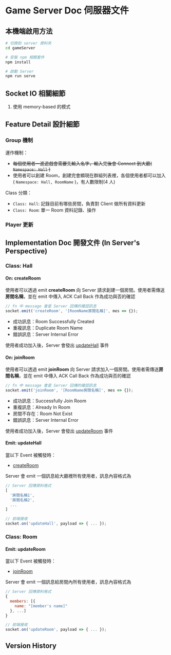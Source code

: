 # Game Server Doc 伺服器文件

## 本機端啟用方法

```sh
# 切換到 server 資料夾
cd gameServer

# 安裝 npm 相關套件
npm install

# 啟動 Server
npm run serve
```

## Socket IO 相關細節

1. 使用 memory-based 的模式

## Feature Detail 設計細節

### Group 機制

運作機制：
- ~~每個使用者一進遊戲會需要先輸入名字，輸入完後會 Connect 到大廳( `Namespace: Hall` )~~
- 使用者可以創建 Room，創建完會顯現在群組列表裡，各個使用者都可以加入( `Namespace: Hall, RoomName` )，有人數限制(4 人)

Class 分類：
- `Class: Hall`: 記錄目前有哪些房間，負責對 Client 做所有資料更新
- `Class: Room`: 單一 Room 資料記錄、操作

### Player 更新

## Implementation Doc 開發文件 (In Server's Perspective)

### Class: Hall

#### On: createRoom

使用者可以透過 emit **createRoom** 向 Server 請求創建一個房間。使用者需傳送**房間名稱**，並在 emit 中傳入 ACK Call Back 作為成功與否的確認

```js
// fn 中 message 會是 Server 回傳的確認訊息
socket.emit('createRoom', '[RoomName房間名稱]', mes => {});
```

- 成功訊息：Room Successfully Created
- 重複訊息：Duplicate Room Name
- 錯誤訊息：Server Internal Error

使用者成功加入後，Server 會發出 [updateHall](#emit-updatehall) 事件

#### On: joinRoom

使用者可以透過 emit **joinRoom** 向 Server 請求加入一個房間。使用者需傳送**房間名稱**，並在 emit 中傳入 ACK Call Back 作為成功與否的確認

```js
// fn 中 message 會是 Server 回傳的確認訊息
socket.emit('joinRoom', '[RoomName房間名稱]', mes => {});
```

- 成功訊息：Successfully Join Room
- 重複訊息：Already In Room
- 房間不存在：Room Not Exist
- 錯誤訊息：Server Internal Error

使用者成功加入後，Server 會發出 [updateRoom](#emit-updateroom) 事件

#### Emit: updateHall

當以下 Event 被觸發時：

- [createRoom](#on-createroom)

Server 會 emit 一個訊息給大廳裡所有使用者，訊息內容格式為

```js
// Server 回傳資料格式
[
  '房間名稱1',
  '房間名稱2',
  ...
]

// 前端接收
socket.on('updateHall', payload => { ... });
```

### Class: Room

#### Emit: updateRoom

當以下 Event 被觸發時：

- [joinRoom](#on-joinroom)

Server 會 emit 一個訊息給房間內所有使用者，訊息內容格式為

```js
// Server 回傳資料格式
{
  members: [{
    name: "[member's name]"
  }, ...]
}

// 前端接收
socket.on('updateRoom', payload => { ... });
```

## Version History
